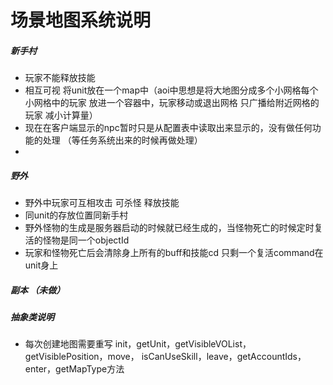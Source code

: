 # 场景地图系统说明
##### 新手村
* 玩家不能释放技能
* 相互可视 将unit放在一个map中（aoi中思想是将大地图分成多个小网格每个小网格中的玩家
放进一个容器中，玩家移动或退出网格 只广播给附近网格的玩家 减小计算量）
* 现在在客户端显示的npc暂时只是从配置表中读取出来显示的，没有做任何功能的处理
（等任务系统出来的时候再做处理）
* 

##### 野外
* 野外中玩家可互相攻击 可杀怪 释放技能
* 同unit的存放位置同新手村
* 野外怪物的生成是服务器启动的时候就已经生成的，当怪物死亡的时候定时复活的怪物是同一个objectId
* 玩家和怪物死亡后会清除身上所有的buff和技能cd 只剩一个复活command在unit身上 



##### 副本 （未做）


##### 抽象类说明
* 每次创建地图需要重写
init，getUnit，getVisibleVOList，getVisiblePosition，move，
isCanUseSkill，leave，getAccountIds，enter，getMapType方法
